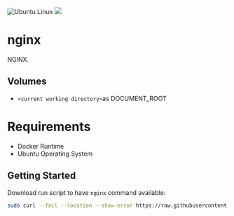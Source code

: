 ![Ubuntu Linux](https://img.shields.io/badge/tested-ubuntu-green.svg) [![](https://images.microbadger.com/badges/image/suckowbiz/nginx.svg)](https://microbadger.com/images/suckowbiz/nginx "Get your own image badge on microbadger.com")

# nginx

NGINX.

## Volumes

- `<current working directory>`as DOCUMENT_ROOT

# Requirements

- Docker Runtime
- Ubuntu Operating System

## Getting Started

Download run script to have `nginx` command available:

```bash
sudo curl --fail --location --show-error https://raw.githubusercontent.com/suckowbiz/dockerside/master/nginx/base/nginx -o /usr/local/bin/nginx && sudo chmod +x /usr/local/bin/nginx
```
